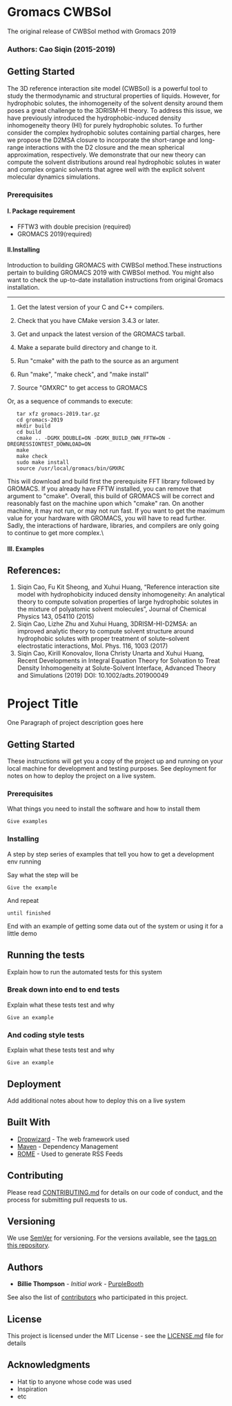 # Gromacs CWBSol
The original release of CWBSol method with Gromacs 2019

### Authors: Cao Siqin (2015-2019)

## Getting Started
The 3D reference interaction site model (CWBSol) is a powerful tool to study the thermodynamic and structural properties of liquids. However, for hydrophobic solutes, the inhomogeneity of the solvent density around them poses a great challenge to the 3DRISM-HI theory. To address this issue, we have previously introduced the hydrophobic-induced density inhomogeneity theory (HI) for purely hydrophobic solutes. To further consider the complex hydrophobic solutes containing partial charges, here we propose the D2MSA closure to incorporate the short-range and long-range interactions with the D2 closure and the mean spherical approximation, respectively. We demonstrate that our new theory can compute the solvent distributions around real hydrophobic solutes in water and complex organic solvents that agree well with the explicit solvent molecular dynamics simulations.

### Prerequisites

#### I. Package requirement
* FFTW3 with double precision (required)
* GROMACS 2019(required)

#### II.Installing

Introduction to building GROMACS with CWBSol method.These instructions pertain to building GROMACS 2019 with CWBSol method. You might also want to check the up-to-date installation instructions from original Gromacs installation.

----------------------------

1. Get the latest version of your C and C++ compilers.

2. Check that you have CMake version 3.4.3 or later.

3. Get and unpack the latest version of the GROMACS tarball.

4. Make a separate build directory and change to it.

5. Run "cmake" with the path to the source as an argument

6. Run "make", "make check", and "make install"

7. Source "GMXRC" to get access to GROMACS

Or, as a sequence of commands to execute:
```
   tar xfz gromacs-2019.tar.gz
   cd gromacs-2019
   mkdir build
   cd build
   cmake .. -DGMX_DOUBLE=ON -DGMX_BUILD_OWN_FFTW=ON -DREGRESSIONTEST_DOWNLOAD=ON
   make
   make check
   sudo make install
   source /usr/local/gromacs/bin/GMXRC
```


This will download and build first the prerequisite FFT library
followed by GROMACS. If you already have FFTW installed, you can remove that argument to "cmake". Overall, this build of GROMACS will be correct and reasonably fast on the machine upon which "cmake" ran.
On another machine, it may not run, or may not run fast. If you want to get the maximum value for your hardware with GROMACS, you will have to read further. Sadly, the interactions of hardware, libraries, and compilers are only going to continue to get more complex.\
#### III. Examples

## References:

1. Siqin Cao, Fu Kit Sheong, and Xuhui Huang, “Reference interaction site model with hydrophobicity induced density inhomogeneity: An analytical theory to compute solvation properties of large hydrophobic solutes in the mixture of polyatomic solvent molecules”, Journal of Chemical Physics 143, 054110 (2015)
2. Siqin Cao, Lizhe Zhu and Xuhui Huang, 3DRISM-HI-D2MSA: an improved analytic theory to compute solvent structure around hydrophobic solutes with proper treatment of solute–solvent electrostatic interactions, Mol. Phys. 116, 1003 (2017)
3. Siqin Cao, Kirill Konovalov, Ilona Christy Unarta and Xuhui Huang, Recent Developments in Integral Equation Theory for Solvation to Treat Density Inhomogeneity at Solute-Solvent Interface, Advanced Theory and Simulations (2019) DOI: 10.1002/adts.201900049

# Project Title

One Paragraph of project description goes here

## Getting Started

These instructions will get you a copy of the project up and running on your local machine for development and testing purposes. See deployment for notes on how to deploy the project on a live system.

### Prerequisites

What things you need to install the software and how to install them

```
Give examples
```

### Installing

A step by step series of examples that tell you how to get a development env running

Say what the step will be

```
Give the example
```

And repeat

```
until finished
```

End with an example of getting some data out of the system or using it for a little demo

## Running the tests

Explain how to run the automated tests for this system

### Break down into end to end tests

Explain what these tests test and why

```
Give an example
```

### And coding style tests

Explain what these tests test and why

```
Give an example
```

## Deployment

Add additional notes about how to deploy this on a live system

## Built With

* [Dropwizard](http://www.dropwizard.io/1.0.2/docs/) - The web framework used
* [Maven](https://maven.apache.org/) - Dependency Management
* [ROME](https://rometools.github.io/rome/) - Used to generate RSS Feeds

## Contributing

Please read [CONTRIBUTING.md](https://gist.github.com/PurpleBooth/b24679402957c63ec426) for details on our code of conduct, and the process for submitting pull requests to us.

## Versioning

We use [SemVer](http://semver.org/) for versioning. For the versions available, see the [tags on this repository](https://github.com/your/project/tags). 

## Authors

* **Billie Thompson** - *Initial work* - [PurpleBooth](https://github.com/PurpleBooth)

See also the list of [contributors](https://github.com/your/project/contributors) who participated in this project.

## License

This project is licensed under the MIT License - see the [LICENSE.md](LICENSE.md) file for details

## Acknowledgments

* Hat tip to anyone whose code was used
* Inspiration
* etc
